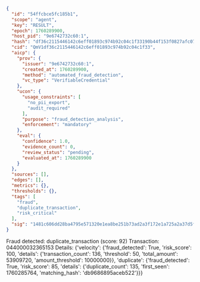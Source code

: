 ```json
{
  "id": "54ffcbce5fc185b1",
  "scope": "agent",
  "key": "RESULT",
  "epoch": 1760289900,
  "host_pid": "9e6742732c60:1",
  "hash": "df36c2115446142c6eff01893c974b92c04c1f33190b44f153f0827afc07afcf",
  "cid": "QmV1df36c2115446142c6eff01893c974b92c04c1f33",
  "aicp": {
    "prov": {
      "issuer": "9e6742732c60:1",
      "created_at": 1760289900,
      "method": "automated_fraud_detection",
      "vc_type": "VerifiableCredential"
    },
    "ucon": {
      "usage_constraints": [
        "no_pii_export",
        "audit_required"
      ],
      "purpose": "fraud_detection_analysis",
      "enforcement": "mandatory"
    },
    "eval": {
      "confidence": 1.0,
      "evidence_count": 0,
      "review_status": "pending",
      "evaluated_at": 1760289900
    }
  },
  "sources": [],
  "edges": [],
  "metrics": {},
  "thresholds": {},
  "tags": [
    "fraud",
    "duplicate_transaction",
    "risk_critical"
  ],
  "sig": "1481c606dd28ba4795e571320e1ea8be251b73ad2a3f172e1a725a2a37d5f829"
}
```

Fraud detected: duplicate_transaction (score: 92)
Transaction: 044000032365153
Details: {'velocity': {'fraud_detected': True, 'risk_score': 100, 'details': {'transaction_count': 136, 'threshold': 50, 'total_amount': 53909720, 'amount_threshold': 10000000}}, 'duplicate': {'fraud_detected': True, 'risk_score': 85, 'details': {'duplicate_count': 135, 'first_seen': 1760285764, 'matching_hash': 'db9686895aceb522'}}}